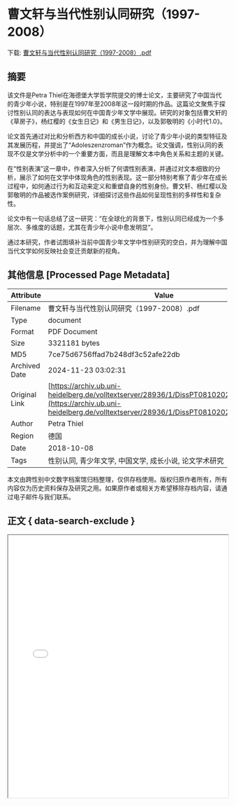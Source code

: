 # 曹文轩与当代性别认同研究（1997-2008）

<!-- tcd_download_link -->
下载: [曹文轩与当代性别认同研究（1997-2008）.pdf](曹文轩与当代性别认同研究（1997-2008）.pdf)
<!-- tcd_download_link_end -->

## 摘要

<!-- tcd_abstract -->
该文件是Petra Thiel在海德堡大学哲学院提交的博士论文，主要研究了中国当代的青少年小说，特别是在1997年至2008年这一段时期的作品。这篇论文聚焦于探讨性别认同的表达与表现如何在中国青少年文学中展现。研究的对象包括曹文轩的《草房子》，杨红樱的《女生日记》和《男生日记》，以及郭敬明的《小时代1.0》。

论文首先通过对比和分析西方和中国的成长小说，讨论了青少年小说的类型特征及其发展历程，并提出了“Adoleszenzroman”作为概念。论文强调，性别认同的表现不仅是文学分析中的一个重要方面，而且是理解文本中角色关系和主题的关键。

在“性别表演”这一章中，作者深入分析了何谓性别表演，并通过对文本细致的分析，展示了如何在文学中体现角色的性别表现。这一部分特别考察了青少年在成长过程中，如何通过行为和互动来定义和重塑自身的性别身份。曹文轩、杨红樱以及郭敬明的作品被选作案例研究，详细探讨这些作品如何呈现性别的多样性和复杂性。

论文中有一句话总结了这一研究：“在全球化的背景下，性别认同已经成为一个多层次、多维度的话题，尤其在青少年小说中愈发明显”。

通过本研究，作者试图填补当前中国青少年文学中性别研究的空白，并为理解中国当代文学如何反映社会变迁贡献新的视角。

<!-- tcd_abstract_end -->

## 其他信息 [Processed Page Metadata]

| Attribute       | Value                                  |
|-----------------|----------------------------------------|
| Filename        | 曹文轩与当代性别认同研究（1997-2008）.pdf                             |
| Type            | document                                 |
| Format          | PDF Document                               |
| Size            | 3321181 bytes                           |
| MD5             | 7ce75d6756ffad7b248df3c52afe22db                                  |
| Archived Date   | 2024-11-23 03:02:31                             |
| Original Link   | [https://archiv.ub.uni-heidelberg.de/volltextserver/28936/1/DissPT08102020FINALUB.pdf](https://archiv.ub.uni-heidelberg.de/volltextserver/28936/1/DissPT08102020FINALUB.pdf)                         |
| Author          | Petra Thiel                               |
| Region          | 德国                               |
| Date            | 2018-10-08                                 |
| Tags            | 性别认同, 青少年文学, 中国文学, 成长小说, 论文学术研究                                 |

本文由跨性别中文数字档案馆归档整理，仅供存档使用。版权归原作者所有，所有内容仅为历史资料保存及研究之用。如果原作者或相关方希望移除存档内容，请通过电子邮件与我们联系。

## 正文 { data-search-exclude }

<!-- tcd_main_text -->
<iframe src="../曹文轩与当代性别认同研究（1997-2008）.pdf" width="100%" height="600px">
    <p>无法显示PDF，请下载查看。</p>
</iframe>
<!-- tcd_main_text_end -->

